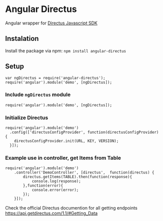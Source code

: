 # Angular Directus
Angular wrapper for [Directus Javascript SDK](https://github.com/directus/directus-sdk-javascript)

## Instalation
Install the package via npm: `npm install angular-directus`

## Setup
```
var ngDirectus = require('angular-directus');
require('angular').module('demo', [ngDirectus]);
```

### Include `ngDirectus` module
```
require('angular').module('demo', [ngDirectus]);
```

### Initialize Directus
```
require('angular').module('demo')
  .config(['directusConfigProvider', function(directusConfigProvider) {
    directusConfigProvider.init(URL, KEY, VERSION);
  }]);
```

### Example use in controller, get Items from Table
```
require('angular').module('demo')
	.controller('DemoController', [directus',  function(directus) {
		directus.getItems(TABLE).then(function(response){
			console.log(response);
		},function(error){
			console.error(error);
		});
	}]);
```

Check the official Directus documention for all getting endpoints  https://api.getdirectus.com/1.1/#Getting_Data
